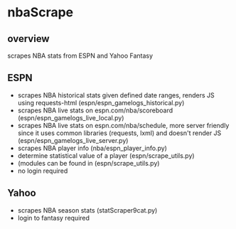 # nbaScrape

## overview
scrapes NBA stats from ESPN and Yahoo Fantasy

## ESPN
  - scrapes NBA historical stats given defined date ranges, renders JS using requests-html (espn/espn_gamelogs_historical.py)
  - scrapes NBA live stats on espn.com/nba/scoreboard (espn/espn_gamelogs_live_local.py)
  - scrapes NBA live stats on espn.com/nba/schedule, more server friendly since it uses common libraries (requests, lxml) and doesn't render JS (espn/espn_gamelogs_live_server.py)
  - scrapes NBA player info (nba/espn_player_info.py)
  - determine statistical value of a player (espn/scrape_utils.py)
  - (modules can be found in (espn/scrape_utils.py)
  - no login required

## Yahoo
  - scrapes NBA season stats (statScraper9cat.py)
  - login to fantasy required
